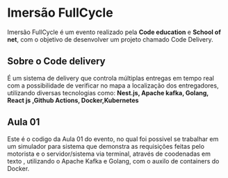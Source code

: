 # Imersão FullCycle

Imersão FullCycle é um evento realizado pela **Code education** e **School of net**, com o objetivo de desenvolver um projeto chamado Code Delivery.

## Sobre o Code delivery

É um sistema de delivery que controla múltiplas entregas em tempo real com a possibilidade de verificar no mapa a localização dos entregadores, utilizando diversas tecnologias como:
**Nest.js, Apache kafka, Golang, React js ,Github Actions, Docker,Kubernetes**

## Aula 01

Este é o codigo da Aula 01 do evento, no qual foi possivel se trabalhar em um simulador para sistema que demonstra as requisições feitas pelo motorista e o servidor/sistema via terminal, através de coodenadas em texto , utilizando o Apache Kafka e Golang, com o auxilo de containers do Docker.
